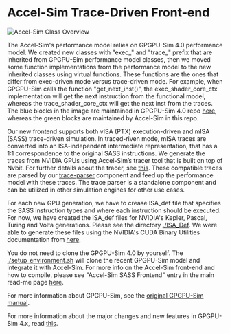 # Accel-Sim Trace-Driven Front-end

![Accel-Sim Class Overview](https://accel-sim.github.io/assets/img/accel-sim-class.png)

The Accel-Sim's performance model relies on GPGPU-Sim 4.0 performance model. We created new classes with "exec_" and "trace_" prefix that are inherited from GPGPU-Sim performance model classes, then we moved some function implementations from the performance model to the new inherited classes using virtual functions. These functions are the ones that differ from exec-driven mode versus trace-driven mode. For example, when GPGPU-Sim calls the function "get_next_inst()", the exec_shader_core_ctx implementation will get the next instruction from the functional model, whereas the trace_shader_core_ctx will get the next inst from the traces.
The blue blocks in the image are maintained in GPGPU-Sim 4.0 repo [here](https://github.com/gpgpu-sim/gpgpu-sim_distribution), whereas the green blocks are maintained by Accel-Sim in this repo.

Our new frontend supports both vISA (PTX) execution-driven and mISA (SASS) trace-driven simulation. In traced-riven mode, mISA traces are converted into an ISA-independent intermediate representation, that has a 1:1 correspondence to the original SASS instructions. We generate the traces from NVIDIA GPUs using Accel-Sim’s tracer tool that is built on top of Nvbit. For further details about the tracer, see [this](https://github.com/accel-sim/accel-sim-framework/blob/dev/util/tracer_nvbit/README.md). These compatible traces are parsed by our [trace-parser](https://github.com/accel-sim/accel-sim-framework/tree/dev/gpu-simulator/trace-parser) component and feed up the performance model with these traces. The trace parser is a standalone component and can be utilized in other simulation engines for other use cases.

For each new GPU generation, we have to crease ISA_def file that specifies the SASS instruction types and where each instruction should be executed. For now, we have created the ISA_def files for NVIDIA's Kepler, Pascal, Turing and Volta generations. Please see the directory [./ISA_Def](./ISA_Def).
We were able to generate these files using the NVIDIA's CUDA Binary Utilities documentation from [here](https://docs.nvidia.com/cuda/cuda-binary-utilities/index.html#instruction-set-ref).

You do not need to clone the GPGPU-Sim 4.0 by yourself. The [./setup_environment.sh](./setup_environment.sh) will clone the recent GPGPU-Sim model and integrate it with Accel-Sim. For more info on the Accel-Sim front-end and how to compile, please see "Accel-Sim SASS Frontend" entry in the main read-me page [here](https://github.com/accel-sim/accel-sim-framework/blob/dev/README.md).

For more information about GPGPU-Sim, see the [original GPGPU-Sim manual](http://gpgpu-sim.org/manual/index.php/Main_Page).

For more information about the major changes and new features in GPGPU-Sim 4.x, read [this](https://github.com/accel-sim/accel-sim-framework/blob/dev/gpu-simulator/gpgpu-sim4.md).
